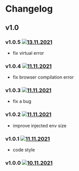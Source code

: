 # Changelog

## v1.0

### v1.0.5 [![13.11.2021](https://img.shields.io/date/1668339680)](https://github.com/d8corp/rollup-plugin-process-env/tree/v1.0.5)

- fix virtual error

### v1.0.4 [![11.11.2021](https://img.shields.io/date/1668169785)](https://github.com/d8corp/rollup-plugin-process-env/tree/v1.0.4)

- fix browser compilation error

### v1.0.3 [![11.11.2021](https://img.shields.io/date/1668118141)](https://github.com/d8corp/rollup-plugin-process-env/tree/v1.0.3)

- fix a bug

### v1.0.2 [![11.11.2021](https://img.shields.io/date/1668117875)](https://github.com/d8corp/rollup-plugin-process-env/tree/v1.0.2)

- improve injected env size

### v1.0.1 [![11.11.2021](https://img.shields.io/date/1668116972)](https://github.com/d8corp/rollup-plugin-process-env/tree/v1.0.1)

- code style

### v1.0.0 [![10.11.2021](https://img.shields.io/date/1623681775)](https://github.com/d8corp/rollup-plugin-process-env/tree/v1.0.0)

